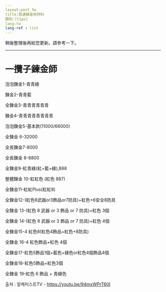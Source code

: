 ```yaml
---
layout:post_tw
title:普通鍊金術材料
類別:[tips]
lang:tw
lang-ref : list
---
```

稍後整理後再給您更新。請參考一下。


***


# 一攬子鍊金師


泡泡鍊金1-青青綠


鍊金2-青青藍


全鍊金3-青青青青青青


鍊金4-青青青青青青青青


泡泡鍊金5-基本款(11000/66000)


全鍊金 6-32000


全長鍊金7-8000


全長鍊金 8-8800


全鍊金9-紅青綠(紅+藍+綠),888


整體鍊金 10-紅紅色 (紅色 887)


全鍊金11-紅紅Plus(紅紅8)


全鍊金12-(紅色8武器or3飾品or7防具)+紅色+6安全8防具


全鍊金 13-(紅色 8 武器 or 3 飾品 or 7 防具)+紅色 3個


全鍊金 14-(紅色 8 武器 or 3 飾品 or 7 防具)+紅色 4個


全鍊金15-4 紅色8(紅色4飾品+紅色+8防具)


全鍊金 16-4 紅色飾品+紅色 4個


全鍊金17-紅色5飾品1個+藍色+綠色or紅色4個飾品4個


全鍊金18-紅色5飾品+紅色3個


全鍊金 19-紅色 6 飾品 + 青綠色


출처 : 알케미스트TV - https://youtu.be/94mxWPrT60I